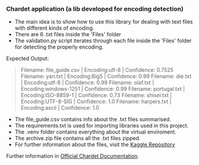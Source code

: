 ### Chardet application (a lib developed for encoding detection)

- The main idea is to show how to use this library for dealing with text files with different kinds of encoding.
- There are 6 .txt files inside the 'Files' folder
- The validation.py script iterates through each file inside the 'Files' folder for detecting the properly encoding.

Expected Output:
> Filename: file_guide.csv | Encoding:utf-8 | Confidence: 0.7525
Filename: yan.txt | Encoding:Big5 | Confidence: 0.99
Filename: die.txt | Encoding:utf-8 | Confidence: 0.99
Filename: olaf.txt | Encoding:windows-1251 | Confidence: 0.99
Filename: portugal.txt | Encoding:ISO-8859-1 | Confidence: 0.73
Filename: shisei.txt | Encoding:UTF-8-SIG | Confidence: 1.0
Filename: harpers.txt | Encoding:ascii | Confidence: 1.0

- The file_guide.csv contains info about the .txt files summarised.
- The requirements.txt is used for importing libraries used in this project.
- The .venv folder contains everything about the virtual enviroment.
- The archive.zip file contains all the .txt files zipped.
- For further information about the files, visit the [Kaggle Repository ](https://www.kaggle.com/datasets/rtatman/character-encoding-examples "Kaggle Repository ")

Further information in [Official Chardet Documentation](https://chardet.readthedocs.io/en/latest/index.html# "Official Chardet Documentation"). 